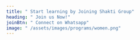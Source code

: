 ```yaml
---
title: " Start learning by Joining Shakti Group"
heading: " Join us Now!"
joinBtn: " Connect on Whatsapp"
image: " /assets/images/programs/women.png"
---
```

